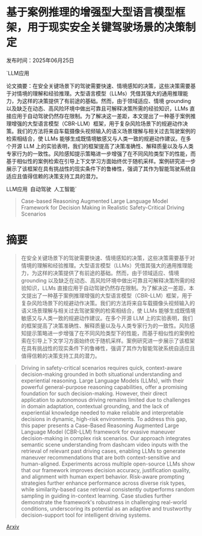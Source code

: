 # 基于案例推理的增强型大型语言模型框架，用于现实安全关键驾驶场景的决策制定

发布时间：2025年06月25日

`LLM应用

论文摘要：在安全关键场景下的驾驶需要快速、情境感知的决策，这些决策需要基于对情境的理解和经验推理。大型语言模型（LLMs）凭借其强大的通用推理能力，为这样的决策提供了有前途的基础。然而，由于领域适应、情境 grounding 以及缺乏在动态、高风险环境中做出可靠且可解释决策所需的经验知识，LLMs 直接应用于自动驾驶仍然存在限制。为了解决这一差距，本文提出了一种基于案例推理增强的大型语言模型（CBR-LLM）框架，用于复杂风险场景下的规避动作决策。我们的方法将来自车载摄像头视频输入的语义场景理解与相关过去驾驶案例的检索相结合，使 LLMs 能够生成既情境敏感又与人类一致的规避动作建议。在多个开源 LLM 上的实验表明，我们的框架提高了决策准确性、解释质量以及与人类专家行为的一致性。风险感知提示策略进一步增强了在不同风险类型下的性能，而基于相似性的案例检索在引导上下文学习方面始终优于随机采样。案例研究进一步展示了该框架在具有挑战性的现实条件下的鲁棒性，强调了其作为智能驾驶系统自适应且值得信赖的决策支持工具的潜力。

LLM应用` `自动驾驶` `人工智能`

> Case-based Reasoning Augmented Large Language Model Framework for Decision Making in Realistic Safety-Critical Driving Scenarios

# 摘要

> 在安全关键场景下的驾驶需要快速、情境感知的决策，这些决策需要基于对情境的理解和经验推理。大型语言模型（LLMs）凭借其强大的通用推理能力，为这样的决策提供了有前途的基础。然而，由于领域适应、情境 grounding 以及缺乏在动态、高风险环境中做出可靠且可解释决策所需的经验知识，LLMs 直接应用于自动驾驶仍然存在限制。为了解决这一差距，本文提出了一种基于案例推理增强的大型语言模型（CBR-LLM）框架，用于复杂风险场景下的规避动作决策。我们的方法将来自车载摄像头视频输入的语义场景理解与相关过去驾驶案例的检索相结合，使 LLMs 能够生成既情境敏感又与人类一致的规避动作建议。在多个开源 LLM 上的实验表明，我们的框架提高了决策准确性、解释质量以及与人类专家行为的一致性。风险感知提示策略进一步增强了在不同风险类型下的性能，而基于相似性的案例检索在引导上下文学习方面始终优于随机采样。案例研究进一步展示了该框架在具有挑战性的现实条件下的鲁棒性，强调了其作为智能驾驶系统自适应且值得信赖的决策支持工具的潜力。


> Driving in safety-critical scenarios requires quick, context-aware decision-making grounded in both situational understanding and experiential reasoning. Large Language Models (LLMs), with their powerful general-purpose reasoning capabilities, offer a promising foundation for such decision-making. However, their direct application to autonomous driving remains limited due to challenges in domain adaptation, contextual grounding, and the lack of experiential knowledge needed to make reliable and interpretable decisions in dynamic, high-risk environments. To address this gap, this paper presents a Case-Based Reasoning Augmented Large Language Model (CBR-LLM) framework for evasive maneuver decision-making in complex risk scenarios. Our approach integrates semantic scene understanding from dashcam video inputs with the retrieval of relevant past driving cases, enabling LLMs to generate maneuver recommendations that are both context-sensitive and human-aligned. Experiments across multiple open-source LLMs show that our framework improves decision accuracy, justification quality, and alignment with human expert behavior. Risk-aware prompting strategies further enhance performance across diverse risk types, while similarity-based case retrieval consistently outperforms random sampling in guiding in-context learning. Case studies further demonstrate the framework's robustness in challenging real-world conditions, underscoring its potential as an adaptive and trustworthy decision-support tool for intelligent driving systems.

[Arxiv](https://arxiv.org/abs/2506.20531)